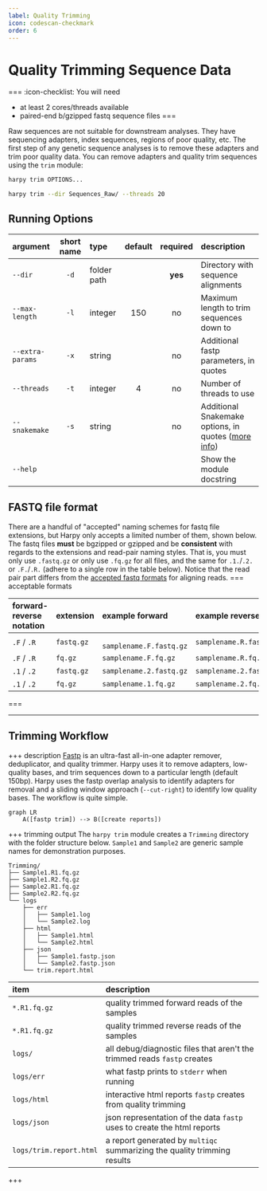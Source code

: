 ```yaml
---
label: Quality Trimming
icon: codescan-checkmark
order: 6
---
```


# Quality Trimming Sequence Data
===  :icon-checklist: You will need
- at least 2 cores/threads available
- paired-end b/gzipped fastq sequence files
===

Raw sequences are not suitable for downstream analyses. They have sequencing adapters,
index sequences, regions of poor quality, etc. The first step of any genetic sequence
analyses is to remove these adapters and trim poor quality data. You can remove adapters
and quality trim sequences using the `trim` module:

```bash usage
harpy trim OPTIONS... 
```

```bash example
harpy trim --dir Sequences_Raw/ --threads 20 
```

## Running Options
| argument         | short name | type        | default | required | description                                                            |
|:-----------------|:----------:|:------------|:-------:|:--------:|:-----------------------------------------------------------------------|
| `--dir`          |    `-d`    | folder path |         | **yes**  | Directory with sequence alignments                                     |
| `--max-length`   |    `-l`    | integer     |   150   |    no    | Maximum length to trim sequences down to                               |
| `--extra-params` |    `-x`    | string      |         |    no    | Additional fastp parameters, in quotes                                 |
| `--threads`      |    `-t`    | integer     |    4    |    no    | Number of threads to use                                               |
| `--snakemake`    |    `-s`    | string      |         |    no    | Additional Snakemake options, in quotes ([more info](../getstarted.md/#adding-additional-snakamake-parameters)) |
| `--help`         |            |             |         |          | Show the module docstring                                              |

## FASTQ file format
There are a handful of "accepted" naming schemes for fastq file extensions, but Harpy only accepts a limited number of them, shown below.
The fastq files **must** be bgzipped or gzipped and be **consistent** with regards to the extensions and read-pair naming styles.
That is, you must only use `.fastq.gz` or only use `.fq.gz` for all files, and the same for `.1.`/`.2.` or `.F.`/`.R.` (adhere to a single row in the table below).
Notice that the read pair part differs from the [accepted fastq formats](readmapping.md/#fastq-file-format) for aligning reads.
=== acceptable formats

| forward-reverse notation | extension  | example forward          | example reverse         |
|:-------------------------|:-----------|:-------------------------|:------------------------|
| `.F` / `.R`                | `fastq.gz` | ` samplename.F.fastq.gz` | `samplename.R.fastq.gz` |
| `.F` / `.R`                | `fq.gz`    | `samplename.F.fq.gz`     | `samplename.R.fq.gz`    |
| `.1` / `.2`                | `fastq.gz` | `samplename.2.fastq.gz`  | `samplename.2.fastq.gz` |
| `.1` / `.2`                | `fq.gz`    | `samplename.1.fq.gz`     | `samplename.2.fq.gz`    |

===

---
## Trimming Workflow
+++ description
[Fastp](https://github.com/OpenGene/fastp) is an ultra-fast all-in-one adapter remover, deduplicator, 
and quality trimmer. Harpy uses it to remove adapters, low-quality bases, and trim sequences down to a particular
length (default 150bp). Harpy uses the fastp overlap analysis to identify adapters for removal and a sliding window
approach (`--cut-right`) to identify low quality bases. The workflow is quite simple.

```mermaid
graph LR
    A([fastp trim]) --> B([create reports])
```

+++ trimming output
The `harpy trim` module creates a `Trimming` directory with the folder structure below. `Sample1` and `Sample2` are generic sample names for demonstration purposes.
```
Trimming/
├── Sample1.R1.fq.gz
├── Sample1.R2.fq.gz
├── Sample2.R1.fq.gz
├── Sample2.R2.fq.gz
└── logs
    ├── err
    │   ├── Sample1.log
    │   └── Sample2.log
    ├── html
    │   ├── Sample1.html
    │   └── Sample2.html
    ├── json
    │   ├── Sample1.fastp.json
    │   └── Sample2.fastp.json
    └── trim.report.html
```
| item                    | description                                                              |
|:------------------------|:-------------------------------------------------------------------------|
| `*.R1.fq.gz`            | quality trimmed forward reads of the samples                             |
| `*.R1.fq.gz`            | quality trimmed reverse reads of the samples                             |
| `logs/`                 | all debug/diagnostic files that aren't the trimmed reads `fastp` creates |
| `logs/err`              | what fastp prints to `stderr` when running                               |
| `logs/html`             | interactive html reports `fastp` creates from quality trimming           |
| `logs/json`             | json representation of the data `fastp` uses to create the html reports  |
| `logs/trim.report.html` | a report generated by `multiqc` summarizing the quality trimming results |
+++